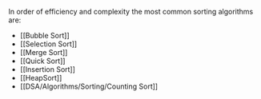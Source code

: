 In order of efficiency and complexity the most common sorting algorithms are:

- [[Bubble Sort]]
- [[Selection Sort]]
- [[Merge Sort]]
- [[Quick Sort]]
- [[Insertion Sort]]
- [[HeapSort]]
- [[DSA/Algorithms/Sorting/Counting Sort]]
